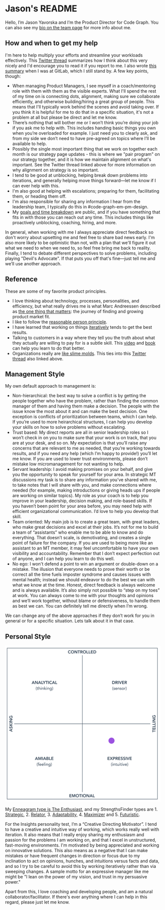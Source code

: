 # Jason's README

Hello, I’m Jason Yavorska and I’m the Product Director for Code Graph. You can also see my [bio on the team page](../../../../team/index.md#jason-yavorska) for more info about me.

## How and when to get my help

I'm here to help multiply your efforts and streamline your workloads effectively. This [Twitter thread](https://twitter.com/jmwind/status/1493569303030816770) summarizes how I think about this very nicely and I'd encourage you to read it if you report to me. I also wrote [this summary](https://about.gitlab.com/handbook/product/product-leadership/#product-managerleader-collaboration) when I was at GitLab, which I still stand by. A few key points, though:

- When managing Product Managers, I see myself in a coach/mentoring role with them with them as the visible experts. What I'll spend the rest of my time on is connecting dots, alignment, making sure we collaborate efficiently, and otherwise building/hiring a great group of people. This means that I'll typically work behind the scenes and avoid taking over. If you think it is helpful for me to do that in a specific situation, it's not a problem at all but please be direct and let me know.
- There’s nothing that will bother me or I won’t think you’re doing your job if you ask me to help with. This includes handing basic things you own when you’re overloaded for example. I just need you to clearly ask, and from my side we don’t need to have pre-agreed on topics where I’ll be available to help.
- Possibly the single most important thing that we work on together each month is our strategy page updates - this is where we "pair program" on our strategy together, and it is how we maintain alignment on what's important. See the Twitter thread linked above for more information on why alignment on strategy is so important.
- I tend to be good at unblocking, helping break down problems into iterations, and generally helping move things forward—let me know if I can ever help with this.
- I'm also good at helping with escalations; preparing for them, facilitating them, or heading them off.
- I'm also responsible for sharing any information I hear from the leadership team, I typically do this in #code-graph-em-pm-design.
- My [goals and time breakdown](https://docs.google.com/document/d/1wulP_lPfoCLTIpIqcGDJIocHRDsmS3hPqQ-exkyIdSs/edit?pli=1#) are public, and if you have something that fits in with those you can reach out any time. This includes things like proactively unblocking, coaching, hiring, and more.

In general, when working with me I always appreciate direct feedback so don't worry about upsetting me and feel free to share bad news early. I'm also more likely to be optimistic than not, with a plan that we'll figure it out what we need to when we need to, so feel free bring me back to reality. Finally, I tend to debate different perspectives to solve problems, including playing "Devil's Advocate". If that puts you off that's fine—just tell me and we’ll use another approach.

## Reference

These are some of my favorite product principles.

- I love thinking about technology, processes, personalities, and efficiency, but what really drives me is what Marc Andreessen described as [the one thing that matters](https://pmarchive.com/guide_to_startups_part4.html): the journey of finding and growing product market fit.
- I like to follow the [reasonable person principle](http://www.cs.cmu.edu/~weigand/staff/).
- I have learned that working on things [iteratively](https://about.gitlab.com/handbook/values/#iteration) tends to get the best results.
- Talking to customers in a way where they tell you the truth about what they actually are willing to pay for is a subtle skill. This [video](https://www.youtube.com/watch?v=MT4Ig2uqjTc) and [book](http://momtestbook.com/) can help you learn to do that better.
- Organizations really are [like slime molds](https://komoroske.com/slime-mold/). This ties into this [Twitter thread](https://twitter.com/jmwind/status/1493569303030816770) also linked above.

## Management Style

My own default approach to management is:

- Non-hierarchical: the best way to solve a conflict is by getting the people together who have the problem, rather than finding the common manager of them and having them make a decision. The people with the issue know the most about it and can make the best decision. One exception is conflicts of prioritization between teams, which I can help. If you’re used to more heirarchical structures, I can help you develop your skills on how to solve problems without escalating.
- Trust based: My direct reports are all in senior leadership roles so I won’t check in on you to make sure that your work is on track, that you are at your desk, and so on. My expectation is that you’ll raise any concerns that are relevant to me as needed, that you’re working towards results, and if you need any help (which I’m happy to provide!) you’ll let me know. If you are used to lower trust environments, please don’t mistake low micromanagement for not wanting to help.
- Servant leadership: I avoid making promises on your behalf, and give you the opportunity to speak for yourself for your area. In strategic MT discussions my task is to share any information you’ve shared with me, to take notes that I will share with you, and make connections where needed (for example, making introductions or giving heads ups if people are working on similar topics). My role as your coach is to help you improve in your leadership, decision making, and role-based skills. If you haven’t been point for your area before, you may need help with efficient organizational communication. I’d love to help you develop that skill.
- Team oriented: My main job is to create a great team, with great leaders, who make great decisions and excel at their jobs. It’s not for me to build a team of “assistants” who enable me to be able to know and do everything. That doesn’t scale, is demotivating, and creates a single point of failure for the company. If you are used to being more like an assistant to an MT member, it may feel uncomfortable to have your own visibility and accountability. Remember that I don’t expect perfection out of anyone, and I can help you learn to do this well.
- No ego: I won't defend a point to win an argument or double-down on a mistake. The illusion that everyone needs to prove their worth or be correct all the time fuels imposter syndrome and causes issues with mental health; instead we should endeavor to do the best we can with what we know at the time. Honest, direct feedback is always welcome and is always available. It’s also simply not possible to “step on my toes” at work. You can always come to me with your thoughts and opinions and we’ll work together, without blame or defensiveness, to handle them as best we can. You can definitely tell me directly when I’m wrong.

We can change any of the above approaches if they don’t work for you in general or for a specific situation. Lets talk about it in that case.

## Personal Style

![Insights Graph](./jyavorska-personalstyle.png)

My [Enneagram type is The Enthusiast](https://www.enneagraminstitute.com/type-7), and my StrengthsFinder types are 1. [Strategic](https://strengthsschool.com/strategic-strengthsfinder), 2. [Relator](https://strengthsschool.com/relator-strengthsfinder), 3. [Adaptability](https://strengthsschool.com/adaptability-strengthsfinder), 4. [Maximizer](https://strengthsschool.com/maximizer-strengthsfinder) and 5. [Futuristic](https://strengthsschool.com/futuristic-strengthsfinder).

For the Insights personality test, I’m a “Creative Directing Motivator”. I tend to have a creative and intuitive way of working, which works really well with iteration. It also means that I really enjoy sharing my enthusiasm and passion for the problems I am working on, and that I excel in unstructured, fast-moving environments. I'm motivated by being appreciated and working on innovative solutions. This also means as a negative that I can make mistakes or have frequent changes in direction or focus due to my inclination to act on opinions, hunches, and intuitions versus facts and data, and so I try to be careful to avoid this by working iteratively rather than via sweeping changes. A sample motto for an expressive manager like me might be "I lean on the power of my vision, and trust in my persuasive power."

Apart from this, I love coaching and developing people, and am a natural collaborator/facilitator. If there's ever anything where I can help in this regard, please just let me know.
